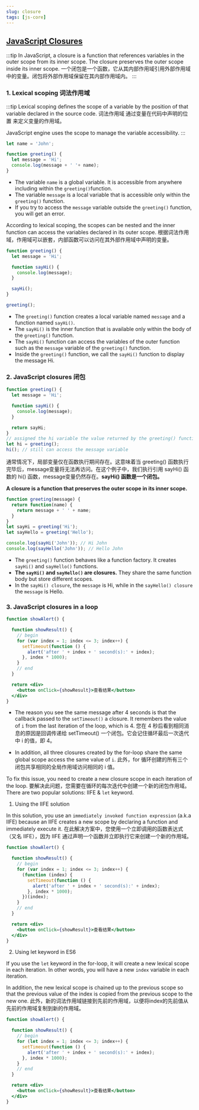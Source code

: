 ```yaml
---
slug: closure
tags: [js-core]
---
```


## [JavaScript Closures](https://www.javascripttutorial.net/javascript-closure/)
:::tip
In JavaScript, a closure is a function that references variables in the outer scope from its inner scope. The closure preserves the outer scope inside its inner scope. 一个闭包是一个函数，它从其内部作用域引用外部作用域中的变量。闭包将外部作用域保留在其内部作用域内。
:::

### 1. Lexical scoping 词法作用域
:::tip
Lexical scoping defines the scope of a variable by the position of that variable declared in the source code. 词法作用域 通过变量在代码中声明的位置 来定义变量的作用域。

JavaScript engine uses the scope to manage the variable accessibility.
:::
```js
let name = 'John';

function greeting() { 
  let message = 'Hi';
  console.log(message + ' '+ name);
}
```
- The variable `name` is a global variable. It is accessible from anywhere including within the `greeting()`function.
- The variable `message` is a local variable that is accessible only within the `greeting()` function.
- If you try to access the `message` variable outside the `greeting()` function, you will get an error.

According to lexical scoping, the scopes can be nested and the inner function can access the variables declared in its outer scope. 根据词法作用域，作用域可以嵌套，内部函数可以访问在其外部作用域中声明的变量。
```js
function greeting() {
  let message = 'Hi';

  function sayHi() {
    console.log(message);
  }

  sayHi();
}

greeting();
```
- The `greeting()` function creates a local variable named `message` and a function named `sayHi()`.
- The `sayHi()` is the inner function that is available only within the body of the `greeting()` function.
- The `sayHi()` function can access the variables of the outer function such as the `message` variable of the `greeting()` function.
- Inside the `greeting()` function, we call the `sayHi()` function to display the message Hi.

### 2. JavaScript closures 闭包
```js
function greeting() {
  let message = 'Hi';

  function sayHi() {
    console.log(message);
  }

  return sayHi;
}
// assigned the hi variable the value returned by the greeting() function, which is a reference of the sayHi() function. 为 hi 变量分配了 greeting() 函数返回的值，这是 sayHi() 函数的引用。
let hi = greeting();
hi(); // still can access the message variable
```
通常情况下，局部变量仅在函数执行期间存在。这意味着当 greeting() 函数执行完毕后，message变量将无法再访问。在这个例子中，我们执行引用 sayHi() 函数的 hi() 函数，message变量仍然存在。**sayHi() 函数是一个闭包。**

**A closure is a function that preserves the outer scope in its inner scope.**

```js
function greeting(message) {
  return function(name) {
    return message + ' ' + name;
  }
}
let sayHi = greeting('Hi');
let sayHello = greeting('Hello');

console.log(sayHi('John')); // Hi John
console.log(sayHello('John')); // Hello John
```
- The `greeting()` function behaves like a function factory. It creates `sayHi()` and `sayHello()` functions.
- **The `sayHi()` and `sayHello()` are closures.** They share the same function body but store different scopes.
- In the `sayHi() closure`, the `message` is Hi, while in the `sayHello() closure` the `message` is Hello.

### 3. JavaScript closures in a loop
```jsx live
function showAlert() {

  function showResult() {
    // begin
    for (var index = 1; index <= 3; index++) {
      setTimeout(function () {
        alert('after ' + index + ' second(s):' + index);
      }, index * 1000);
    }
    // end
  }

  return <div>
    <button onClick={showResult}>查看结果</button>
  </div>
}
```
- The reason you see the same message after 4 seconds is that the callback passed to the `setTimeout()` a closure. It remembers the value of `i` from the last iteration of the loop, which is 4. 您在 4 秒后看到相同消息的原因是回调传递给 setTimeout() 一个闭包。它会记住循环最后一次迭代中 i 的值，即 4。

- In addition, all three closures created by the for-loop share the same global scope access the same value of `i`. 此外，for 循环创建的所有三个闭包共享相同的全局作用域访问相同的 i 值。

To fix this issue, you need to create a new closure scope in each iteration of the loop. 要解决此问题，您需要在循环的每次迭代中创建一个新的闭包作用域。There are two popular solutions: IIFE & `let` keyword.
1. Using the IIFE solution

In this solution, you use an `immediately invoked function expression` (a.k.a IIFE) because an IIFE creates a new scope by declaring a function and immediately execute it. 在此解决方案中，您使用一个立即调用的函数表达式（又名 IIFE），因为 IIFE 通过声明一个函数并立即执行它来创建一个新的作用域。
```jsx live
function showAlert() {

  function showResult() {
    // begin
    for (var index = 1; index <= 3; index++) {
      (function (index) {
        setTimeout(function () {
          alert('after ' + index + ' second(s):' + index);
        }, index * 1000);
      })(index);
    }
    // end
  }

  return <div>
    <button onClick={showResult}>查看结果</button>
  </div>
}
```

2. Using let keyword in ES6

If you use the `let` keyword in the for-loop, it will create a new lexical scope in each iteration. In other words, you will have a new `index` variable in each iteration. 

In addition, the new lexical scope is chained up to the previous scope so that the previous value of the index is copied from the previous scope to the new one. 此外，新的词法作用域链接到先前的作用域，以便将index的先前值从先前的作用域复制到新的作用域。
```jsx live
function showAlert() {

  function showResult() {
    // begin
    for (let index = 1; index <= 3; index++) {
      setTimeout(function () {
        alert('after ' + index + ' second(s):' + index);
      }, index * 1000);
    }
    // end
  }

  return <div>
    <button onClick={showResult}>查看结果</button>
  </div>
}
```
